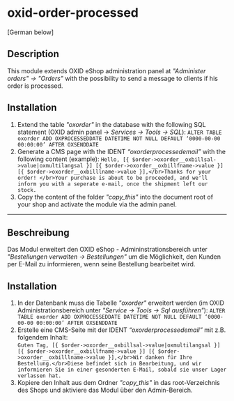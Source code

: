 # oxid-order-processed

[German below]

## Description

This module extends OXID eShop administration panel at _"Administer orders" -> "Orders"_ with the possibility to send a message to clients if his order is processed.

## Installation

1. Extend the table _"oxorder"_ in the database with the following SQL statement (OXID admin panel -> _Services -> Tools -> SQL_):
`ALTER TABLE oxorder ADD OXPROCESSEDDATE DATETIME NOT NULL DEFAULT ‘0000-00-00 00:00:00’ AFTER OXSENDDATE`
2. Generate a CMS page with the IDENT _“oxorderprocessedemail”_ with the following content (example):
`Hello, [{ $order->oxorder__oxbillsal->value|oxmultilangsal }] [{ $order->oxorder__oxbillfname->value }] [{ $order->oxorder__oxbilllname->value }],</br>Thanks for your order!
</br>Your purchase is about to be proceeded, and we'll inform you with a seperate e-mail, once the shipment left our stock.`
3. Copy the content of the folder _"copy_this"_ into the document root of your shop and activate the module via the admin panel.

-----

## Beschreibung

Das Modul erweitert den OXID eShop - Admininstrationsbereich unter _"Bestellungen verwalten -> Bestellungen"_ um die Möglichkeit, den Kunden per E-Mail zu
informieren, wenn seine Bestellung bearbeitet wird.

## Installation

1. In der Datenbank muss die Tabelle _"oxorder"_ erweitert werden (im OXID Administrationsbereich unter _"Service -> Tools -> Sql ausführen"_):
`ALTER TABLE oxorder ADD OXPROCESSEDDATE DATETIME NOT NULL DEFAULT ‘0000-00-00 00:00:00’ AFTER OXSENDDATE`
2. Erstelle eine CMS-Seite mit der IDENT _“oxorderprocessedemail”_ mit z.B. folgendem Inhalt:  
`Guten Tag, [{ $order->oxorder__oxbillsal->value|oxmultilangsal }] [{ $order->oxorder__oxbillfname->value }] [{ $order->oxorder__oxbilllname->value }],</br>Wir danken für Ihre Bestellung.</br>Diese befindet sich in Bearbeitung, und wir informieren Sie in einer gesonderten E-Mail, sobald sie unser Lager verlassen hat.`
3. Kopiere den Inhalt aus dem Ordner _"copy_this"_ in das root-Verzeichnis des Shops und aktiviere das Modul über den Admin-Bereich.